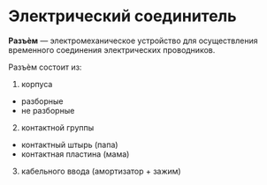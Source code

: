 # Электрический соединитель

**Разъѐм** — электромеханическое устройство для осуществления временного соединения электрических проводников.

Разъѐм состоит из:
1. корпуса
- разборные
- не разборные
2. контактной группы
- контактный штырь (папа)
- контактная пластина (мама)
3. кабельного ввода (амортизатор + зажим)